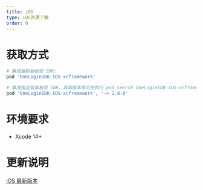 ```yaml
---
title: iOS
type: iOS资源下载
order: 0
---
```


# 获取方式

```ruby
# 集成最新版极验 SDK:
pod 'OneLoginSDK-iOS-xcframework'

# 集成指定版本极验 SDK，具体版本号可先执行 pod search OneLoginSDK-iOS-xcframework，根据返回的版本信息自行指定版本
pod 'OneLoginSDK-iOS-xcframework', '~> 2.8.0'
```

# 环境要求

- Xcode 14+

# 更新说明

[iOS 最新版本](https://docs.geetest.com/onelogin/changelog/ios#更新日志)
